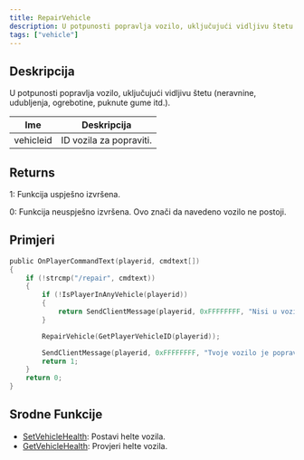 ```yaml
---
title: RepairVehicle
description: U potpunosti popravlja vozilo, uključujući vidljivu štetu (neravnine, udubljenja, ogrebotine, puknute gume itd.).
tags: ["vehicle"]
---
```


## Deskripcija

U potpunosti popravlja vozilo, uključujući vidljivu štetu (neravnine, udubljenja, ogrebotine, puknute gume itd.).

| Ime       | Deskripcija             |
| --------- | ----------------------- |
| vehicleid | ID vozila za popraviti. |

## Returns

1: Funkcija uspješno izvršena.

0: Funkcija neuspješno izvršena. Ovo znači da navedeno vozilo ne postoji.

## Primjeri

```c
public OnPlayerCommandText(playerid, cmdtext[])
{
    if (!strcmp("/repair", cmdtext))
    {
        if (!IsPlayerInAnyVehicle(playerid))
        {
            return SendClientMessage(playerid, 0xFFFFFFFF, "Nisi u vozilu!");
        }

        RepairVehicle(GetPlayerVehicleID(playerid));

        SendClientMessage(playerid, 0xFFFFFFFF, "Tvoje vozilo je popravljeno!");
        return 1;
    }
    return 0;
}
```

## Srodne Funkcije

- [SetVehicleHealth](SetVehicleHealth): Postavi helte vozila.
- [GetVehicleHealth](GetVehicleHealth): Provjeri helte vozila.
